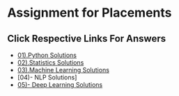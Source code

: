 # Assignment for Placements 
## Click Respective Links For Answers
- [01).Python Solutions](https://github.com/Dr-Sanjay/Assignment_Sanjay/blob/main/Placement%20Assignment_(Sanjay)/Python_Solutions.ipynb)
- [02).Statistics Solutions](https://github.com/Dr-Sanjay/Assignment_Sanjay/blob/main/Placement%20Assignment_(Sanjay)/Statistics.ipynb)
- [03).Machine Learning Solutions]("Sanajy")
- [04)- NLP Solutions]
- [05)- Deep Learning Solutions](https://github.com/Dr-Sanjay/Assignment_Sanjay/blob/main/Placement%20Assignment_(Sanjay)/Statistics.ipynb)
